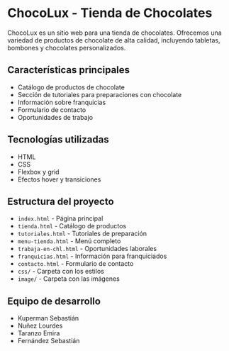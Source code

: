 # ChocoLux - Tienda de Chocolates

ChocoLux es un sitio web para una tienda de chocolates. Ofrecemos una variedad de productos de chocolate de alta calidad, incluyendo tabletas, bombones y chocolates personalizados.

## Características principales

- Catálogo de productos de chocolate
- Sección de tutoriales para preparaciones con chocolate
- Información sobre franquicias
- Formulario de contacto
- Oportunidades de trabajo

## Tecnologías utilizadas

- HTML
- CSS
- Flexbox y grid 
- Efectos hover y transiciones

## Estructura del proyecto

- `index.html` - Página principal
- `tienda.html` - Catálogo de productos
- `tutoriales.html` - Tutoriales de preparación
- `menu-tienda.html` - Menú completo
- `trabaja-en-chl.html` - Oportunidades laborales
- `franquicias.html` - Información para franquiciados
- `contacto.html` - Formulario de contacto
- `css/` - Carpeta con los estilos
- `image/` - Carpeta con las imágenes

## Equipo de desarrollo

- Kuperman Sebastián
- Nuñez Lourdes
- Taranzo Emira
- Fernández Sebastián

